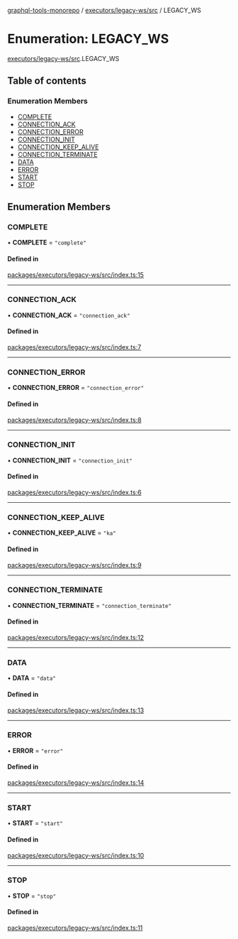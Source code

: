 [graphql-tools-monorepo](../README) / [executors/legacy-ws/src](../modules/executors_legacy_ws_src)
/ LEGACY_WS

# Enumeration: LEGACY_WS

[executors/legacy-ws/src](../modules/executors_legacy_ws_src).LEGACY_WS

## Table of contents

### Enumeration Members

- [COMPLETE](executors_legacy_ws_src.LEGACY_WS#complete)
- [CONNECTION_ACK](executors_legacy_ws_src.LEGACY_WS#connection_ack)
- [CONNECTION_ERROR](executors_legacy_ws_src.LEGACY_WS#connection_error)
- [CONNECTION_INIT](executors_legacy_ws_src.LEGACY_WS#connection_init)
- [CONNECTION_KEEP_ALIVE](executors_legacy_ws_src.LEGACY_WS#connection_keep_alive)
- [CONNECTION_TERMINATE](executors_legacy_ws_src.LEGACY_WS#connection_terminate)
- [DATA](executors_legacy_ws_src.LEGACY_WS#data)
- [ERROR](executors_legacy_ws_src.LEGACY_WS#error)
- [START](executors_legacy_ws_src.LEGACY_WS#start)
- [STOP](executors_legacy_ws_src.LEGACY_WS#stop)

## Enumeration Members

### COMPLETE

• **COMPLETE** = `"complete"`

#### Defined in

[packages/executors/legacy-ws/src/index.ts:15](https://github.com/ardatan/graphql-tools/blob/master/packages/executors/legacy-ws/src/index.ts#L15)

---

### CONNECTION_ACK

• **CONNECTION_ACK** = `"connection_ack"`

#### Defined in

[packages/executors/legacy-ws/src/index.ts:7](https://github.com/ardatan/graphql-tools/blob/master/packages/executors/legacy-ws/src/index.ts#L7)

---

### CONNECTION_ERROR

• **CONNECTION_ERROR** = `"connection_error"`

#### Defined in

[packages/executors/legacy-ws/src/index.ts:8](https://github.com/ardatan/graphql-tools/blob/master/packages/executors/legacy-ws/src/index.ts#L8)

---

### CONNECTION_INIT

• **CONNECTION_INIT** = `"connection_init"`

#### Defined in

[packages/executors/legacy-ws/src/index.ts:6](https://github.com/ardatan/graphql-tools/blob/master/packages/executors/legacy-ws/src/index.ts#L6)

---

### CONNECTION_KEEP_ALIVE

• **CONNECTION_KEEP_ALIVE** = `"ka"`

#### Defined in

[packages/executors/legacy-ws/src/index.ts:9](https://github.com/ardatan/graphql-tools/blob/master/packages/executors/legacy-ws/src/index.ts#L9)

---

### CONNECTION_TERMINATE

• **CONNECTION_TERMINATE** = `"connection_terminate"`

#### Defined in

[packages/executors/legacy-ws/src/index.ts:12](https://github.com/ardatan/graphql-tools/blob/master/packages/executors/legacy-ws/src/index.ts#L12)

---

### DATA

• **DATA** = `"data"`

#### Defined in

[packages/executors/legacy-ws/src/index.ts:13](https://github.com/ardatan/graphql-tools/blob/master/packages/executors/legacy-ws/src/index.ts#L13)

---

### ERROR

• **ERROR** = `"error"`

#### Defined in

[packages/executors/legacy-ws/src/index.ts:14](https://github.com/ardatan/graphql-tools/blob/master/packages/executors/legacy-ws/src/index.ts#L14)

---

### START

• **START** = `"start"`

#### Defined in

[packages/executors/legacy-ws/src/index.ts:10](https://github.com/ardatan/graphql-tools/blob/master/packages/executors/legacy-ws/src/index.ts#L10)

---

### STOP

• **STOP** = `"stop"`

#### Defined in

[packages/executors/legacy-ws/src/index.ts:11](https://github.com/ardatan/graphql-tools/blob/master/packages/executors/legacy-ws/src/index.ts#L11)
